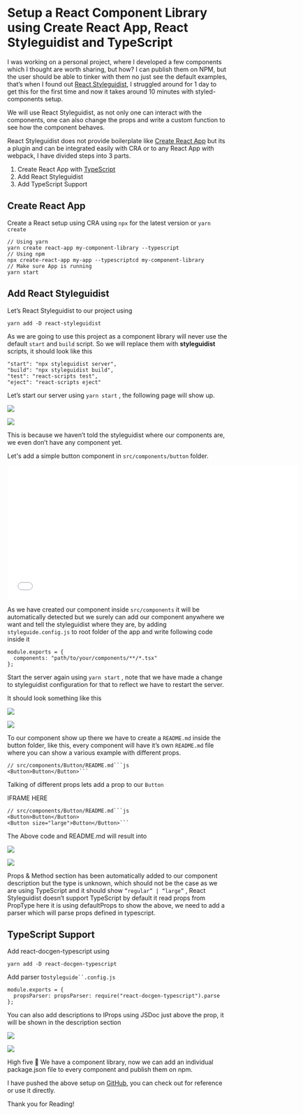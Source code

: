 # Setup a React Component Library using Create React App, React Styleguidist and TypeScript

I was working on a personal project, where I developed a few components which I thought are worth sharing, but how? I can publish them on NPM, but the user should be able to tinker with them no just see the default examples, that’s when I found out [React Styleguidist](https://react-styleguidist.js.org/), I struggled around for 1 day to get this for the first time and now it takes around 10 minutes with styled-components setup.

We will use React Styleguidist, as not only one can interact with the components, one can also change the props and write a custom function to see how the component behaves.

React Styleguidist does not provide boilerplate like [Create React App](https://facebook.github.io/create-react-app/docs/getting-started) but its a plugin and can be integrated easily with CRA or to any React App with webpack, I have divided steps into 3 parts.

1.  Create React App with [TypeScript](https://www.typescriptlang.org/)
2.  Add React Styleguidist
3.  Add TypeScript Support

## Create React App

Create a React setup using CRA using `npx` for the latest version or `yarn create`

```
// Using yarn
yarn create react-app my-component-library --typescript
// Using npm
npx create-react-app my-app --typescriptcd my-component-library
// Make sure App is running
yarn start
```

## Add React Styleguidist

Let’s React Styleguidist to our project using

`yarn add -D react-styleguidist`

As we are going to use this project as a component library will never use the default `start` and `build` script. So we will replace them with **styleguidist** scripts, it should look like this

```
"start": "npx styleguidist server",
"build": "npx styleguidist build",
"test": "react-scripts test",
"eject": "react-scripts eject"
```

Let’s start our server using `yarn start` , the following page will show up.

![](https://miro.medium.com/max/60/1*WP5aEz4KkRO04wRBVKl34A.png?q=20)

![](https://miro.medium.com/max/1120/1*WP5aEz4KkRO04wRBVKl34A.png)

This is because we haven’t told the styleguidist where our components are, we even don’t have any component yet.

Let's add a simple button component in `src/components/button` folder.

<iframe data-width="1024" data-height="473" width="665" height="307" src="/media/c500a09f6160a77c67ac21b85e88fc44" data-media-id="c500a09f6160a77c67ac21b85e88fc44" data-thumbnail="https://i.embed.ly/1/image?url=https%3A%2F%2Fcarbon.now.sh%2Fstatic%2Fbanner.png&amp;key=a19fcc184b9711e1b4764040d3dc5c07" allowfullscreen="" frameborder="0"></iframe>

As we have created our component inside `src/components` it will be automatically detected but we surely can add our component anywhere we want and tell the styleguidist where they are, by adding `styleguide.config.js` to root folder of the app and write following code inside it

```
module.exports = {
  components: "path/to/your/components/**/*.tsx"
};
```

Start the server again using `yarn start` , note that we have made a change to styleguidist configuration for that to reflect we have to restart the server.

It should look something like this

![](https://miro.medium.com/max/60/1*p2ovHDgJYwZrmmIj8teoNw.png?q=20)

![](https://miro.medium.com/max/1229/1*p2ovHDgJYwZrmmIj8teoNw.png)

To our component show up there we have to create a `README.md` inside the button folder, like this, every component will have it’s own `README.md` file where you can show a various example with different props.

````
// src/components/Button/README.md```js
<Button>Button</Button>```
````

Talking of different props lets add a prop to our `Button`

IFRAME HERE

````
// src/components/Button/README.md```js
<Button>Button</Button>
<Button size="large">Button</Button>```
````

The Above code and README.md will result into

![](https://miro.medium.com/max/60/1*nno_PNz41FxndBdkAcK2hg.png?q=20)

![](https://miro.medium.com/max/2880/1*nno_PNz41FxndBdkAcK2hg.png)

Props & Method section has been automatically added to our component description but the type is unknown, which should not be the case as we are using TypeScript and it should show `”regular” | “large”` , React Styleguidist doesn’t support TypeScript by default it read props from PropType here it is using defaultProps to show the above, we need to add a parser which will parse props defined in typescript.

## TypeScript Support

Add react-docgen-typescript using

`yarn add -D react-docgen-typescript`

Add parser to` styleguide``.config.js `

```
module.exports = {
  propsParser: propsParser: require("react-docgen-typescript").parse
};
```

You can also add descriptions to IProps using JSDoc just above the prop, it will be shown in the description section

![](https://miro.medium.com/max/60/1*AQ9yF6kwaXadXb8CPf5SIQ.png?q=20)

![](https://miro.medium.com/max/2880/1*AQ9yF6kwaXadXb8CPf5SIQ.png)

High five 🙌 We have a component library, now we can add an individual package.json file to every component and publish them on npm.

I have pushed the above setup on [GitHub](https://github.com/paper-x/crafts/tree/1471778403300a4d4ad35db8073e2914c0fa1452), you can check out for reference or use it directly.

Thank you for Reading!
